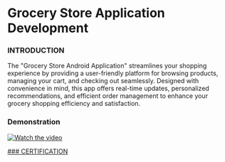 # Grocery Store Application Development

### INTRODUCTION
The "Grocery Store Android Application" streamlines your shopping experience by providing a user-friendly platform for browsing products, managing your cart, and checking out seamlessly. Designed with convenience in mind, this app offers real-time updates, personalized recommendations, and efficient order management to enhance your grocery shopping efficiency and satisfaction.

### Demonstration
[![Watch the video](https://img.youtube.com/vi/PGsm4pN319g/hqdefault.jpg)](https://www.youtube.com/watch?v=PGsm4pN319g)

[### CERTIFICATION](https://smartinternz.com/internships/google_stu_certificates/e2ba9673fc8a4f64bbebfc27f0d73ad2)

